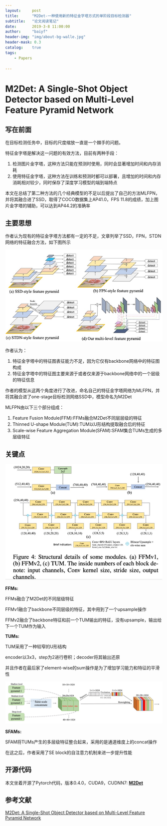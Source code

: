 ```yaml
---
layout:     post
title:      "M2Det-一种使用新的特征金字塔方式的单阶段目标检测器"
subtitle:   "论文阅读笔记"
date:       2019-3-8 11:00:00
author:     "baiyf"
header-img: "img/about-bg-walle.jpg"
header-mask: 0.3
catalog:    true
tags:
    - Papers

---
```


# M2Det: A Single-Shot Object Detector based on Multi-Level Feature Pyramid Network

## 写在前面

在目标检测任务中，目标的尺度缩放一直是一个棘手的问题。

特征金字塔是解决这一问题的有效方法，目前有两种手段：

1. 检测图片金字塔，这种方法只能在预测时使用，同时会显著增加时间和内存消耗
2. 使用特征金字塔，这种方法在训练和预测时都可以部署，且增加的时间和内存消耗相对较少，同时保存了深度学习模型的端到端特点

本文在总结了第二种方法的几个经典模型的不足以后提出了自己的方法MLFPN，并将其融合进了SSD，取得了COCO数据集上AP41.0，FPS 11.8的成绩，加上图片金字塔的辅助，可以达到AP44.2的准确率

## 主要思想

作者认为现有的特征金字塔方法都有一定的不足，文章列举了SSD，FPN，STDN网络的特征融合方法，如下图所示

![FP](/img/post/FP.jpg)

作者认为：

1. 特征金字塔中的特征图表征能力不足，因为它仅有backbone网络中的特征图构成
2. 特征金字塔中的特征图主要来源于或者仅来源于backbone网络中的一个层级的特征信息

作者的模型从这两个角度进行了改进，命名自己的特征金字塔网络为MLFPN，并将其融合进了one-stage目标检测网络SSD中，模型命名为M2Det

MLFPN由以下三个部分组成：

1. Feature Fusion Module(FFM):FFMs融合M2Det不同层层级的特征
2. Thinned U-shape Module(TUM):TUM以U形结构提取融合后的特征
3. Scale-wise Feature Aggregation Module(SFAM):SFAM集合TUMs生成的多层级特征

## 关键点

![FMM_TUM](/img/post/FMM_TUM.jpg)

**FFMs:**

FFMs融合了M2Det的不同层级特征

FFMv1融合了backbone不同层级的特征，其中用到了一个upsample操作

FFMv2融合了backbone特征和前一个TUM输出的特征，没有upsample，输出给下一个TUM作为输入

**TUMs:**

TUM采用了一种较窄的U形结构

encoder以3x3，step为2进行卷积；decoder将其输出还原

并且作者在最后家了element-wise的sum操作是为了增加学习能力和特征的平滑性

![SFAM](/img/post/SFAM.jpg)

**SFAMs:**

SFAM将TUMs产生的多层级特征整合起来，采用的是通道维度上的concat操作

在这之后，作者采用了SE block的自注意力机制来进一步提升性能

## 开源代码

本文坐着开源了Pytorch代码，版本0.4.0，CUDA9，CUDNN7: [**M2Det**](https://github.com/qijiezhao/M2Det)

## 参考文献

[M2Det: A Single-Shot Object Detector based on Multi-Level Feature Pyramid
Network](https://arxiv.org/pdf/1811.04533.pdf)